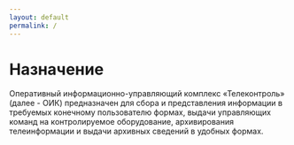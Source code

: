 ```yaml
---
layout: default
permalink: /
---
```


# Назначение

Оперативный информационно-управляющий комплекс «Телеконтроль» 
(далее - ОИК) предназначен для сбора и представления информации в 
требуемых конечному пользователю формах, выдачи управляющих 
команд на контролируемое оборудование, архивирования 
телеинформации и выдачи архивных сведений в удобных формах.
